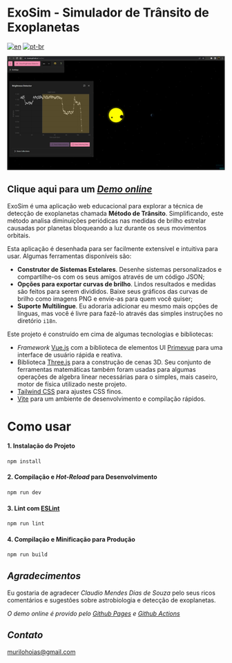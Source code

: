 # ExoSim - Simulador de Trânsito de Exoplanetas

[![en](https://img.shields.io/badge/lang-en-red.svg)](https://github.com/hoiast/ExoSim/blob/main/README.md)
[![pt-br](https://img.shields.io/badge/lang-pt--br-green.svg)](https://github.com/hoiast/ExoSim/blob/main/README.pt-br.md)

![liveDemo](https://github.com/hoiast/ExoSim/blob/main/liveDemoREADME_1920x1006.jpeg)

## Clique aqui para um _[Demo online](https://hoiast.github.io/ExoSim/)_

ExoSim é uma aplicação web educacional para explorar a técnica de detecção de exoplanetas chamada **Método de Trânsito**. Simplificando, este método analisa diminuições periódicas nas medidas de brilho estrelar causadas por planetas bloqueando a luz durante os seus movimentos orbitais.

Esta aplicação é desenhada para ser facilmente extensível e intuitiva para usar. Algumas ferramentas disponíveis são:

- **Construtor de Sistemas Estelares**. Desenhe sistemas personalizados e compartilhe-os com os seus amigos através de um código JSON;
- **Opções para exportar curvas de brilho**. Lindos resultados e medidas são feitos para serem divididos. Baixe seus gráficos das curvas de brilho como imagens PNG e envie-as para quem você quiser;
- **Suporte Multilíngue**. Eu adoraria adicionar eu mesmo mais opções de línguas, mas você é livre para fazê-lo através das simples instruções no diretório `i18n`.

Este projeto é construído em cima de algumas tecnologias e bibliotecas:

- _Framework_ [Vue.js](https://vuejs.org/) com a biblioteca de elementos UI [Primevue](https://primefaces.org/primevue/) para uma interface de usuário rápida e reativa.
- Biblioteca [Three.js](https://threejs.org/) para a construção de cenas 3D. Seu conjunto de ferramentas matemáticas também foram usadas para algumas operações de algebra linear necessárias para o simples, mais caseiro, motor de física utilizado neste projeto.
- [Tailwind CSS](https://tailwindcss.com/) para ajustes CSS finos.
- [Vite](https://vitejs.dev/) para um ambiente de desenvolvimento e compilação rápidos.

# Como usar

#### 1. Instalação do Projeto

```sh
npm install
```

#### 2. Compilação e _Hot-Reload_ para Desenvolvimento

```sh
npm run dev
```

#### 3. Lint com [ESLint](https://eslint.org/)

```sh
npm run lint
```

#### 4. Compilação e Minificação para Produção

```sh
npm run build
```

## _Agradecimentos_

Eu gostaria de agradecer _Claudio Mendes Dias de Souza_ pelo seus ricos comentários e sugestões sobre astrobiologia e detecção de exoplanetas.

_O demo online é provido pelo [Github Pages](https://pages.github.com/) e [Github Actions](https://github.com/features/actions)_

## _Contato_

murilohoias@gmail.com
